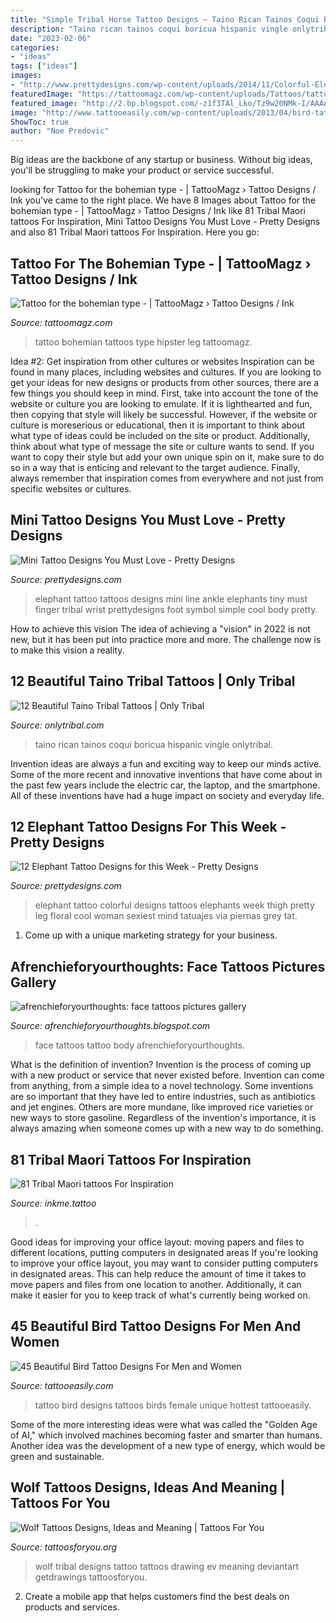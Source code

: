 ```yaml
---
title: "Simple Tribal Horse Tattoo Designs ~ Taino Rican Tainos Coqui Boricua Hispanic Vingle Onlytribal"
description: "Taino rican tainos coqui boricua hispanic vingle onlytribal"
date: "2023-02-06"
categories:
- "ideas"
tags: ["ideas"]
images:
- "http://www.prettydesigns.com/wp-content/uploads/2014/11/Colorful-Elephant-Tattoo.jpg"
featuredImage: "https://tattoomagz.com/wp-content/uploads/Tattoos/tattoo/Tattoo-for-the-bohemian-type.jpeg"
featured_image: "http://2.bp.blogspot.com/-z1f3TAl_Lko/Tz9w20NMk-I/AAAAAAAABVQ/umQDvHHlnck/s1600/face_tattoos_1182.jpg"
image: "http://www.tattooeasily.com/wp-content/uploads/2013/04/bird-tattoo-designs-20.jpg"
ShowToc: true
author: "Noe Predovic"
---
```



Big ideas are the backbone of any startup or business. Without big ideas, you'll be struggling to make your product or service successful.

	

		
looking for Tattoo for the bohemian type - | TattooMagz › Tattoo Designs / Ink you've came to the right place. We have 8 Images about Tattoo for the bohemian type - | TattooMagz › Tattoo Designs / Ink like 81 Tribal Maori tattoos For Inspiration, Mini Tattoo Designs You Must Love - Pretty Designs and also 81 Tribal Maori tattoos For Inspiration. Here you go:
		
    
## Tattoo For The Bohemian Type - | TattooMagz › Tattoo Designs / Ink

<img loading=lazy src="https://tattoomagz.com/wp-content/uploads/Tattoos/tattoo/Tattoo-for-the-bohemian-type.jpeg" onerror="this.onerror=null;this.src='https://tse4.mm.bing.net/th?id=OIP.ZE-LrfsbScd-hIeBJINVIwHaKQ&amp;pid=15.1';" alt="Tattoo for the bohemian type - | TattooMagz › Tattoo Designs / Ink">

_Source: tattoomagz.com_

>tattoo bohemian tattoos type hipster leg tattoomagz. 

	

Idea #2: Get inspiration from other cultures or websites
Inspiration can be found in many places, including websites and cultures. If you are looking to get your ideas for new designs or products from other sources, there are a few things you should keep in mind. First, take into account the tone of the website or culture you are looking to emulate. If it is lighthearted and fun, then copying that style will likely be successful. However, if the website or culture is moreserious or educational, then it is important to think about what type of ideas could be included on the site or product. Additionally, think about what type of message the site or culture wants to send. If you want to copy their style but add your own unique spin on it, make sure to do so in a way that is enticing and relevant to the target audience. Finally, always remember that inspiration comes from everywhere and not just from specific websites or cultures.

    
## Mini Tattoo Designs You Must Love - Pretty Designs

<img loading=lazy src="https://www.prettydesigns.com/wp-content/uploads/2014/11/Small-Elephant-Tattoo.jpg" onerror="this.onerror=null;this.src='https://tse3.mm.bing.net/th?id=OIP.0Omv6UN7eWt9qK3uilwu6gHaJ2&amp;pid=15.1';" alt="Mini Tattoo Designs You Must Love - Pretty Designs">

_Source: prettydesigns.com_

>elephant tattoo tattoos designs mini line ankle elephants tiny must finger tribal wrist prettydesigns foot symbol simple cool body pretty. 

	

How to achieve this vision
The idea of achieving a "vision" in 2022 is not new, but it has been put into practice more and more. The challenge now is to make this vision a reality.

    
## 12 Beautiful Taino Tribal Tattoos | Only Tribal

<img loading=lazy src="https://www.onlytribal.com/wp-content/uploads/2015/12/Taino-Tribal-Tattoos.jpg" onerror="this.onerror=null;this.src='https://tse4.mm.bing.net/th?id=OIP.5C-lGWRjkdubrHfFh-45YgHaJ7&amp;pid=15.1';" alt="12 Beautiful Taino Tribal Tattoos | Only Tribal">

_Source: onlytribal.com_

>taino rican tainos coqui boricua hispanic vingle onlytribal. 

	

Invention ideas are always a fun and exciting way to keep our minds active. Some of the more recent and innovative inventions that have come about in the past few years include the electric car, the laptop, and the smartphone. All of these inventions have had a huge impact on society and everyday life.

    
## 12 Elephant Tattoo Designs For This Week - Pretty Designs

<img loading=lazy src="http://www.prettydesigns.com/wp-content/uploads/2014/11/Colorful-Elephant-Tattoo.jpg" onerror="this.onerror=null;this.src='https://tse3.mm.bing.net/th?id=OIP.6pRA43kKChc46CMa9vaVVAHaNK&amp;pid=15.1';" alt="12 Elephant Tattoo Designs for this Week - Pretty Designs">

_Source: prettydesigns.com_

>elephant tattoo colorful designs tattoos elephants week thigh pretty leg floral cool woman sexiest mind tatuajes via piernas grey tat. 

	

1. Come up with a unique marketing strategy for your business.

    
## Afrenchieforyourthoughts: Face Tattoos Pictures Gallery

<img loading=lazy src="http://2.bp.blogspot.com/-z1f3TAl_Lko/Tz9w20NMk-I/AAAAAAAABVQ/umQDvHHlnck/s1600/face_tattoos_1182.jpg" onerror="this.onerror=null;this.src='https://tse4.mm.bing.net/th?id=OIP.Wn4uqofWyZiXTO0YaX9Y2AAAAA&amp;pid=15.1';" alt="afrenchieforyourthoughts: face tattoos pictures gallery">

_Source: afrenchieforyourthoughts.blogspot.com_

>face tattoos tattoo body afrenchieforyourthoughts. 

	

What is the definition of invention?
Invention is the process of coming up with a new product or service that never existed before. Invention can come from anything, from a simple idea to a novel technology. Some inventions are so important that they have led to entire industries, such as antibiotics and jet engines. Others are more mundane, like improved rice varieties or new ways to store gasoline. Regardless of the invention's importance, it is always amazing when someone comes up with a new way to do something.

    
## 81 Tribal Maori Tattoos For Inspiration

<img loading=lazy src="http://www.inkme.tattoo/wp-content/uploads/2016/10/Maori-Tattoos-17.jpg" onerror="this.onerror=null;this.src='https://tse3.mm.bing.net/th?id=OIP.-zwgQpQGTRJA9qm5MW3wuQHaHa&amp;pid=15.1';" alt="81 Tribal Maori tattoos For Inspiration">

_Source: inkme.tattoo_

>. 

	

Good ideas for improving your office layout: moving papers and files to different locations, putting computers in designated areas
If you're looking to improve your office layout, you may want to consider putting computers in designated areas. This can help reduce the amount of time it takes to move papers and files from one location to another. Additionally, it can make it easier for you to keep track of what's currently being worked on.

    
## 45 Beautiful Bird Tattoo Designs For Men And Women

<img loading=lazy src="http://www.tattooeasily.com/wp-content/uploads/2013/04/bird-tattoo-designs-20.jpg" onerror="this.onerror=null;this.src='https://tse4.mm.bing.net/th?id=OIP.nSYICmcQIB20umFY32nlogHaKB&amp;pid=15.1';" alt="45 Beautiful Bird Tattoo Designs For Men and Women">

_Source: tattooeasily.com_

>tattoo bird designs tattoos birds female unique hottest tattooeasily. 

	

Some of the more interesting ideas were what was called the "Golden Age of AI," which involved machines becoming faster and smarter than humans. Another idea was the development of a new type of energy, which would be green and sustainable.

    
## Wolf Tattoos Designs, Ideas And Meaning | Tattoos For You

<img loading=lazy src="http://www.tattoosforyou.org/wp-content/uploads/2013/09/Tribal-Wolf-Tattoo-Designs-768x1024.jpg" onerror="this.onerror=null;this.src='https://tse1.mm.bing.net/th?id=OIP.PpTTxq23Yq2cTYMXG_lflQHaJ4&amp;pid=15.1';" alt="Wolf Tattoos Designs, Ideas and Meaning | Tattoos For You">

_Source: tattoosforyou.org_

>wolf tribal designs tattoo tattoos drawing ev meaning deviantart getdrawings tattoosforyou. 

	

2. Create a mobile app that helps customers find the best deals on products and services.

